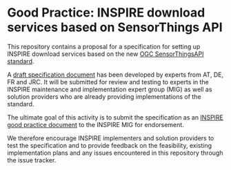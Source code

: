# Good Practice: INSPIRE download services based on SensorThings API


This repository contains a proposal for a specification for setting up INSPIRE download services based on the new [OGC SensorThingsAPI standard](https://github.com/opengeospatial/sensorthings).

A [draft specification document](/spec/sta-inspire-download.md) has been developed by experts from AT, DE, FR and JRC. It will be submitted for review and testing to experts in the INSPIRE maintenance and implementation expert group (MIG) as well as solution providers who are already providing implementations of the standard. 

The ultimate goal of this activity is to submit the specification as an [INSPIRE good practice document](https://inspire.ec.europa.eu/portfolio/good-practice-library) to the INSPIRE MIG for endorsement. 

We therefore encourage INSPIRE implementers and solution providers to test the specification and to provide feedback on the feasibility, existing implementation plans and any issues encountered in this repository through the issue tracker.
